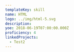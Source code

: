 ```yaml
---
templateKey: skill
name: HTML
logo: ../img/html-5.svg
description: 
yoe: 2018-06-19T07:00:00.000Z
proficiency: 4
linkedProjects:
  - Test2
---
```

